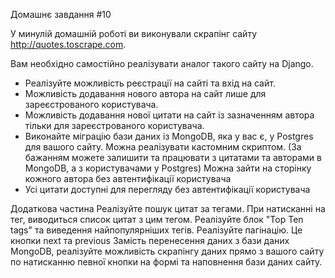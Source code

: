 Домашнє завдання #10

У минулій домашній роботі ви виконували скрапінг сайту http://quotes.toscrape.com.

Вам необхідно самостійно реалізувати аналог такого сайту на Django.

- Реалізуйте можливість реєстрації на сайті та вхід на сайт.
- Можливість додавання нового автора на сайт лише для зареєстрованого користувача.
- Можливість додавання нової цитати на сайт із зазначенням автора тільки для зареєстрованого користувача.
- Виконайте міграцію бази даних із MongoDB, яка у вас є, у Postgres для вашого сайту. Можна реалізувати кастомним скриптом.
(За бажанням можете залишити та працювати з цитатами та авторами в MongoDB, а з користувачами у Postgres)
Можна зайти на сторінку кожного автора без автентифікації користувача
- Усі цитати доступні для перегляду без автентифікації користувача

Додаткова частина
Реалізуйте пошук цитат за тегами. При натисканні на тег, виводиться список цитат з цим тегом.
Реалізуйте блок "Top Ten tags" та виведення найпопулярніших тегів.
Реалізуйте пагінацію. Це кнопки next та previous
Замість перенесення даних з бази даних MongoDB, реалізуйте можливість скрапінгу даних прямо з вашого сайту по натисканню
певної кнопки на формі та наповнення бази даних сайту.